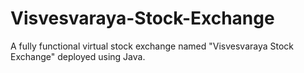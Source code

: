 # Visvesvaraya-Stock-Exchange
A fully functional virtual stock exchange named "Visvesvaraya Stock Exchange" deployed using Java.
